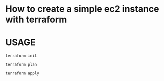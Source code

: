 # How to create a simple ec2 instance with terraform


# USAGE

```terraform init```

```terraform plan```

```terraform apply```
